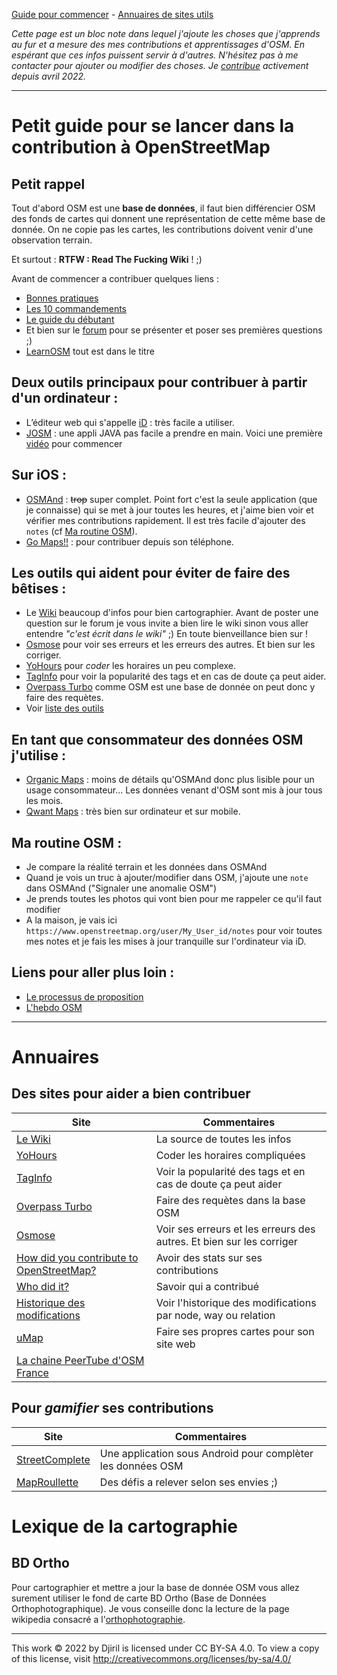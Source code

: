 [Guide pour commencer](#petit-guide-pour-se-lancer-dans-la-contribution-à-openstreetmap) - [Annuaires de sites utils](#annuaires)

_Cette page est un bloc note dans lequel j'ajoute les choses que j'apprends au fur et a mesure des mes contributions et apprentissages d'OSM. En espérant que ces infos puissent servir à d'autres. N'hésitez pas à me contacter pour ajouter ou modifier des choses. Je [contribue](https://hdyc.neis-one.org/?Djiril) activement depuis avril 2022._

---

# Petit guide pour se lancer dans la contribution à OpenStreetMap

## Petit rappel

Tout d'abord OSM est une **base de données**, il faut bien différencier OSM des fonds de cartes qui donnent une représentation de cette même base de donnée. On ne copie pas les cartes, les contributions doivent venir d'une observation terrain. 

Et surtout : **RTFW : Read The Fucking Wiki** ! ;)

Avant de commencer a contribuer quelques liens :
- [Bonnes pratiques](https://wiki.openstreetmap.org/wiki/FR:Bonnes_pratiques)
- [Les 10 commandements](https://wiki.openstreetmap.org/wiki/File:Les_10_cOSMandements.pdf)
- [Le guide du débutant](https://wiki.openstreetmap.org/wiki/FR:Guide_du_d%C3%A9butant)
- Et bien sur le [forum](https://forum.openstreetmap.fr/) pour se présenter et poser ses premières questions ;)
- [LearnOSM](https://learnosm.org/fr/) tout est dans le titre

## Deux outils principaux pour contribuer à partir d'un ordinateur :

- L’éditeur web qui s'appelle [iD](https://www.openstreetmap.org) : très facile a utiliser. 
- [JOSM](https://josm.openstreetmap.de/) : une appli JAVA pas facile a prendre en main. Voici une première [vidéo](https://www.youtube.com/watch?v=rwLtFXrAJQM) pour commencer

## Sur iOS :

- [OSMAnd](https://osmand.net/) : ~~trop~~ super complet. Point fort c'est la seule application (que je connaisse) qui se met à jour toutes les heures, et j'aime bien voir et vérifier mes contributions rapidement. Il est très facile d'ajouter des `notes` (cf [Ma routine OSM](#ma-routine-osm-)).
- [Go Maps!!](https://apps.apple.com/fr/app/go-map/id592990211) : pour contribuer depuis son téléphone.

## Les outils qui aident pour éviter de faire des bêtises :

- Le [Wiki](https://wiki.openstreetmap.org/wiki/FR:Page_principale) beaucoup d'infos pour bien cartographier. Avant de poster une question sur le forum je vous invite a bien lire le wiki sinon vous aller entendre _"c'est écrit dans le wiki"_ ;) En toute bienveillance bien sur !
- [Osmose](http://osmose.openstreetmap.fr) pour voir ses erreurs et les erreurs des autres. Et bien sur les corriger.
- [YoHours](https://projets.pavie.info/yohours/) pour _coder_  les horaires un peu complexe.
- [TagInfo](https://taginfo.openstreetmap.org/) pour voir la popularité des tags et en cas de doute ça peut aider.
- [Overpass Turbo](https://overpass-turbo.eu/) comme OSM est une base de donnée on peut donc y faire des requètes.
- Voir [liste des outils](#annuaire-des-outils-autour-dosm)

## En tant que consommateur des données OSM j'utilise :

- [Organic Maps](https://organicmaps.app/) : moins de détails qu'OSMAnd donc plus lisible pour un usage consommateur... Les données venant d'OSM sont mis à jour tous les mois.
- [Qwant Maps](https://www.qwant.com/maps) : très bien sur ordinateur et sur mobile.

## Ma routine OSM :

- Je compare la réalité terrain et les données dans OSMAnd
- Quand je vois un truc à ajouter/modifier dans OSM, j'ajoute une `note` dans OSMAnd ("Signaler une anomalie OSM")
- Je prends toutes les photos qui vont bien pour me rappeler ce qu'il faut modifier
- A la maison, je vais ici `https://www.openstreetmap.org/user/My_User_id/notes` pour voir toutes mes notes et je fais les mises à jour tranquille sur l'ordinateur via iD.

## Liens pour aller plus loin :

- [Le processus de proposition](https://wiki.openstreetmap.org/wiki/FR:Processus_de_proposition)
- [L'hebdo OSM](https://weeklyosm.eu/fr/)

---

# Annuaires 

## Des sites pour aider a bien contribuer

Site|Commentaires
---|---
[Le Wiki](https://wiki.openstreetmap.org/)|La source de toutes les infos 
[YoHours](https://projets.pavie.info/yohours/)|Coder les horaires compliquées
[TagInfo](https://taginfo.openstreetmap.org/)|Voir la popularité des tags et en cas de doute ça peut aider
[Overpass Turbo](https://overpass-turbo.eu/)|Faire des requètes dans la base OSM
[Osmose](http://osmose.openstreetmap.fr)|Voir ses erreurs et les erreurs des autres. Et bien sur les corriger
[How did you contribute to OpenStreetMap?](https://hdyc.neis-one.org/)|Avoir des stats sur ses contributions
[Who did it?](https://simon04.dev.openstreetmap.org/whodidit/)|Savoir qui a contribué
[Historique des modifications](https://osm.mapki.com/history/)|Voir l'historique des modifications par node, way ou relation
[uMap](http://umap.openstreetmap.fr/fr/)|Faire ses propres cartes pour son site web
[La chaine PeerTube d'OSM France](https://peertube.openstreetmap.fr/)|

## Pour _gamifier_ ses contributions

Site|Commentaires
---|---
[StreetComplete](https://wiki.openstreetmap.org/wiki/StreetComplete)|Une application sous Android pour complèter les données OSM
[MapRoullette](https://maproulette.org/)|Des défis a relever selon ses envies ;)


# Lexique de la cartographie

## BD Ortho

Pour cartographier et mettre a jour la base de donnée OSM vous allez surement utiliser le fond de carte BD Ortho (Base de Données Orthophotographique). Je vous conseille donc la lecture de la page wikipedia consacré a l'[orthophotographie](https://fr.wikipedia.org/wiki/Orthophotographie).

---
This work © 2022 by Djiril is licensed under CC BY-SA 4.0. To view a copy of this license, visit http://creativecommons.org/licenses/by-sa/4.0/
